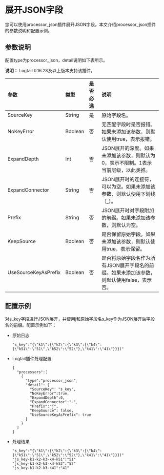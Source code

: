 # 展开JSON字段

您可以使用processor\_json插件展开JSON字段。本文介绍processor\_json插件的参数说明和配置示例。

## 参数说明

配置type为processor\_json，detail说明如下表所示。

**说明：** Logtail 0.16.28及以上版本支持该插件。

|参数|类型|是否必选|说明|
|:-|:-|:---|:-|
|SourceKey|String|是|原始字段名。|
|NoKeyError|Boolean|否|无匹配字段时是否报错。如果未添加该参数，则默认使用true，表示报错。|
|ExpandDepth|Int|否|JSON展开的深度。如果未添加该参数，则默认为0，表示不限制。1表示当前层级，以此类推。|
|ExpandConnector|String|否|JSON展开时的连接符，可以为空。如果未添加该参数，则默认使用下划线（\_）。|
|Prefix|String|否|JSON展开时对字段附加的前缀。如果未添加该参数，则默认为空。|
|KeepSource|Boolean|否|是否保留原始字段。如果未添加该参数，则默认使用true，表示保留。|
|UseSourceKeyAsPrefix|Boolean|否|是否将原始字段名作为所有JSON展开字段名的前缀。如果未添加该参数，则默认使用false，表示否。|

## 配置示例

对s\_key字段进行JSON展开，并使用j和原始字段名s\_key作为JSON展开后字段名的前缀。配置示例如下：

-   原始日志

    ```
    "s_key":"{\"k1\":{\"k2\":{\"k3\":{\"k4\":{\"k51\":\"51\",\"k52\":\"52\"},\"k41\":\"41\"}}})"
    ```

-   Logtail插件处理配置

    ```
    {
      "processors":[
        {
          "type":"processor_json",
          "detail": {
            "SourceKey": "s_key",
            "NoKeyError":true,
            "ExpandDepth":0,
            "ExpandConnector":"-",
            "Prefix":"j",
            "KeepSource": false,
            "UseSourceKeyAsPrefix": true
          }
        }
      ]
    }
    ```

-   处理结果

    ```
    "s_key":"{\"k1\":{\"k2\":{\"k3\":{\"k4\":{\"k51\":\"51\",\"k52\":\"52\"},\"k41\":\"41\"}}})"
    "js_key-k1-k2-k3-k4-k51":"51"
    "js_key-k1-k2-k3-k4-k52":"52"
    "js_key-k1-k2-k3-k41":"41"
    ```


